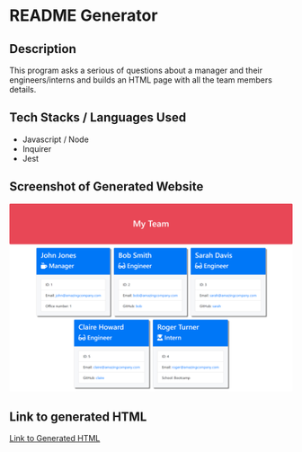 # README Generator

## Description

This program asks a serious of questions about a manager and their engineers/interns and builds an HTML page with all the team members details.

## Tech Stacks / Languages Used

- Javascript / Node
- Inquirer
- Jest

## Screenshot of Generated Website

![Screenshot of Website](./screenshot.png)

## Link to generated HTML

[Link to Generated HTML](./output/team.html)